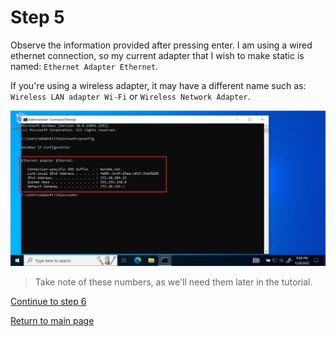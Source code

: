 # Step 5

Observe the information provided after pressing enter.
I am using a wired ethernet connection, so my current adapter that I wish to make static is named: `Ethernet Adapter Ethernet`.  

If you're using a wireless adapter, it may have a different name such as: `Wireless LAN adapter Wi-Fi` or `Wireless Network Adapter`.

![Image showing box around ip info](/images/step6-look-at-ipv4-address.PNG "desktop")
>Take note of these numbers, as we'll need them later in the tutorial.  

[Continue to step 6](/starthere/step6.md)  

[Return to main page](../README.md)
